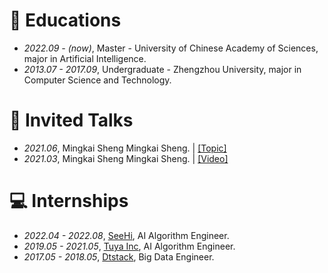 # 📖 Educations
- *2022.09 - (now)*, Master - University of Chinese Academy of Sciences, major in Artificial Intelligence.
- *2013.07 - 2017.09*, Undergraduate - Zhengzhou University, major in Computer Science and Technology.

# 💬 Invited Talks
- *2021.06*, Mingkai Sheng Mingkai Sheng.  \| [\[Topic\]](https://github.com/shengmingkai)
- *2021.03*, Mingkai Sheng Mingkai Sheng.  \| [\[Video\]](https://github.com/shengmingkai)

# 💻 Internships
- *2022.04 - 2022.08*, [SeeHi](http://seehi.cn/), AI Algorithm Engineer.
- *2019.05 - 2021.05*, [Tuya Inc](https://www.tuya.com/), AI Algorithm Engineer.
- *2017.05 - 2018.05*, [Dtstack](https://www.dtstack.com/), Big Data Engineer.